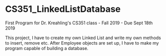 # CS351_LinkedListDatabase
First Program for Dr. Kreahling's CS351 class - Fall 2019 - Due Sept 18th 2019

This project, I have to create my own Linked List and write my own methods to insert, remove etc.
After Employee objects are set up, I have to make my program capable of building a database.
